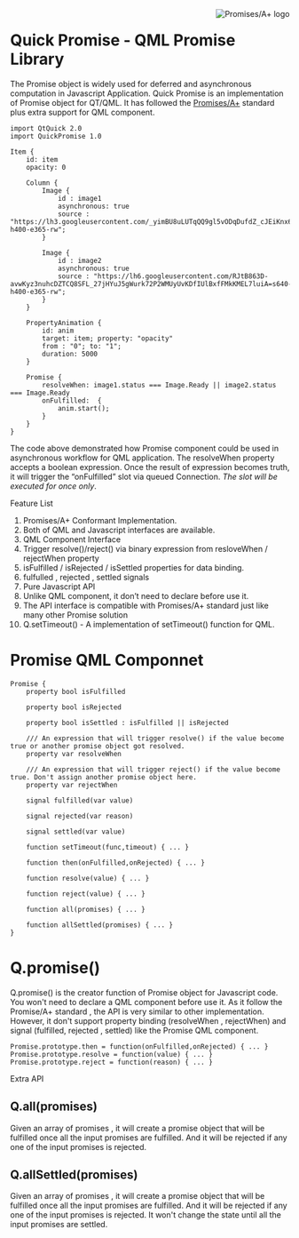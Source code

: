 <a href="https://promisesaplus.com/">
    <img src="https://promisesaplus.com/assets/logo-small.png" alt="Promises/A+ logo"
         title="Promises/A+ 1.0 compliant" align="right" />
</a>

Quick Promise - QML Promise Library
===

The Promise object is widely used for deferred and asynchronous computation in Javascript Application. Quick Promise is an implementation of Promise object for QT/QML. It has followed the [Promises/A+](https://promisesaplus.com/) standard plus extra support for QML component. 


```
import QtQuick 2.0
import QuickPromise 1.0

Item {
    id: item
    opacity: 0

    Column {
        Image {
            id : image1
            asynchronous: true
            source : "https://lh3.googleusercontent.com/_yimBU8uLUTqQQ9gl5vODqDufdZ_cJEiKnx6O6uNkX6K9lT63MReAWiEonkAVatiPxvWQu7GDs8=s640-h400-e365-rw";
        }

        Image {
            id : image2
            asynchronous: true
            source : "https://lh6.googleusercontent.com/RJtB863D-avwKyz3nuhcDZTCQ8SFL_27jHYuJ5gWurk72P2WMUyUvKDfIUlBxfFMkKMEL7luiA=s640-h400-e365-rw";
        }
    }

    PropertyAnimation {
        id: anim
        target: item; property: "opacity"
        from : "0"; to: "1";
        duration: 5000
    }

    Promise {
        resolveWhen: image1.status === Image.Ready || image2.status === Image.Ready
        onFulfilled:  {
            anim.start();
        }
    }
}

```

The code above demonstrated how Promise component could be used in asynchronous workflow for QML application. The resolveWhen property accepts a boolean expression. Once the result of expression becomes truth, it will trigger the “onFulfilled” slot via queued Connection. *The slot will be executed for once only*.

Feature List

1. Promises/A+ Conformant Implementation.
2. Both of QML and Javascript interfaces are available.
3. QML Component Interface
 1. Trigger resolve()/reject() via binary expression from resloveWhen / rejectWhen property
 2. isFulfilled / isRejected / isSettled properties for data binding.
 3. fulfulled , rejected , settled signals
4. Pure Javascript API
 1. Unlike QML component, it don’t need to declare before use it.
 2. The API interface is compatible with Promises/A+ standard just like many other Promise solution
5. Q.setTimeout() - A implementation of setTimeout() function for QML.


Promise QML Componnet
=====================

```
Promise {
    property bool isFulfilled
    
    property bool isRejected
    
    property bool isSettled : isFulfilled || isRejected

    /// An expression that will trigger resolve() if the value become true or another promise object got resolved. 
    property var resolveWhen

    /// An expression that will trigger reject() if the value become true. Don't assign another promise object here.
    property var rejectWhen

    signal fulfilled(var value)

    signal rejected(var reason)

    signal settled(var value)

    function setTimeout(func,timeout) { ... }
    
    function then(onFulfilled,onRejected) { ... }

    function resolve(value) { ... }
    
    function reject(value) { ... }
    
    function all(promises) { ... }

    function allSettled(promises) { ... }
}
```


Q.promise()
===========

Q.promise() is the creator function of Promise object for Javascript code. You won't need to declare a QML component before use it. As it follow the Promise/A+ standard , the API is very similar to other implementation. However, it don't support property binding (resolveWhen , rejectWhen) and signal (fulfilled, rejected , settled) like the Promise QML component. 

```
Promise.prototype.then = function(onFulfilled,onRejected) { ... }
Promise.prototype.resolve = function(value) { ... }
Promise.prototype.reject = function(reason) { ... }

```

Extra API

Q.all(promises)
-------

Given an array of promises , it will create a promise object that will be fulfilled once all the input promises are fulfilled. And it will be rejected if any one of the input promises is rejected.


Q.allSettled(promises)
--------------

Given an array of promises , it will create a promise object that will be fulfilled once all the input promises are fulfilled. And it will be rejected if any one of the input promises is rejected. It won't change the state until all the input promises are settled. 




